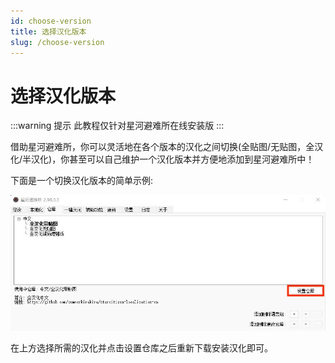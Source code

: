 ```yaml
---
id: choose-version
title: 选择汉化版本
slug: /choose-version
---
```


# 选择汉化版本

:::warning 提示
此教程仅针对星河避难所在线安装版
:::

借助星河避难所，你可以灵活地在各个版本的汉化之间切换(全贴图/无贴图，全汉化/半汉化)，你甚至可以自己维护一个汉化版本并方便地添加到星河避难所中！

下面是一个切换汉化版本的简单示例:

![](img/选择仓库.jpg)

在上方选择所需的汉化并点击设置仓库之后重新下载安装汉化即可。